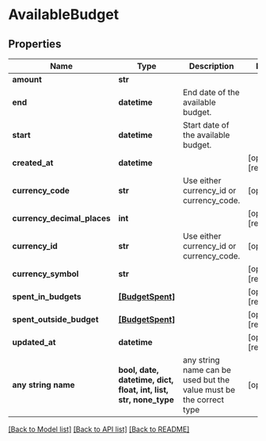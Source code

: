 # AvailableBudget


## Properties
Name | Type | Description | Notes
------------ | ------------- | ------------- | -------------
**amount** | **str** |  | 
**end** | **datetime** | End date of the available budget. | 
**start** | **datetime** | Start date of the available budget. | 
**created_at** | **datetime** |  | [optional] [readonly] 
**currency_code** | **str** | Use either currency_id or currency_code. | [optional] 
**currency_decimal_places** | **int** |  | [optional] [readonly] 
**currency_id** | **str** | Use either currency_id or currency_code. | [optional] 
**currency_symbol** | **str** |  | [optional] [readonly] 
**spent_in_budgets** | [**[BudgetSpent]**](BudgetSpent.md) |  | [optional] [readonly] 
**spent_outside_budget** | [**[BudgetSpent]**](BudgetSpent.md) |  | [optional] [readonly] 
**updated_at** | **datetime** |  | [optional] [readonly] 
**any string name** | **bool, date, datetime, dict, float, int, list, str, none_type** | any string name can be used but the value must be the correct type | [optional]

[[Back to Model list]](../README.md#documentation-for-models) [[Back to API list]](../README.md#documentation-for-api-endpoints) [[Back to README]](../README.md)


